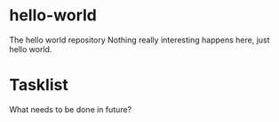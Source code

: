 # hello-world
The hello world repository
Nothing really interesting happens here, just hello world.

# Tasklist
What needs to be done in future?
